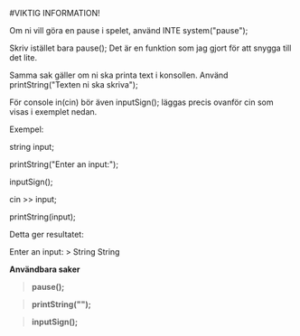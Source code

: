 #VIKTIG INFORMATION!

Om ni vill göra en pause i spelet, använd INTE system("pause");

Skriv istället bara pause(); Det är en funktion som jag gjort för att snygga till det lite.

Samma sak gäller om ni ska printa text i konsollen. Använd printString("Texten ni ska skriva");

För console in(cin) bör även inputSign(); läggas precis ovanför cin som visas i exemplet nedan.

Exempel:

string input;

printString("Enter an input:");

inputSign();

cin >> input;

printString(input);

Detta ger resultatet:

Enter an input:
\> String
String


**Användbara saker**

>**pause();**

>**printString("");**

>**inputSign();**
